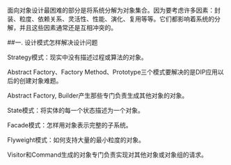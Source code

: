 ﻿面向对象设计最困难的部分是将系统分解为对象集合。因为要考虑许多因素：封装、粒度、依赖关系、灵活性、性能、演化、复用等等。它们都影响着系统的分解，并且这些因素通常还是互相冲突的。

##一. 设计模式怎样解决设计问题

Strategy模式：现实中没有描述过程或算法的对象。

Abstract Factory、Factory Method、Prototype三个模式要解决的是DIP应用以后的创建对象难题。

Abstract Factory, Builder产生那些专门负责生成其他对象的对象。

State模式：将实体的每一个状态描述为一个对象。

Facade模式：怎样用对象表示完整的子系统。

Flyweight模式：如何支持大量的最小粒度的对象。

Visitor和Command生成的对象专门负责实现对其他对象或对象组的请求。

